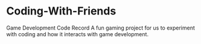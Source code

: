 # Coding-With-Friends
Game Development Code Record
 A fun gaming project for us to experiment with coding and how it interacts with game development. 
